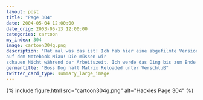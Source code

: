 ```yaml
---
layout: post
title: "Page 304"
date: 2004-05-04 12:00:00
date_orig: 2003-05-13 12:00:00
categories: cartoon
my_index: 304
image: cartoon304g.png
description: "Rat mal was das ist! Ich hab hier eine abgefilmte Version von Matrix Reloaded 
auf dem Notebook Miau! Die müssen wir
schauen Nicht während der Arbeitszeit. Ich werde das Ding bis zum Ende des Tages konfiszieren Hey Ich brauche einen Sichtschutz an diesem Fenster Preston Katrina Vittles Boss Dog Hackles"
germantitle: "Boss Dog hält Matrix Reloaded unter Verschluß"
twitter_card_type: summary_large_image
---
```


{% include figure.html src="cartoon304g.png" alt="Hackles Page 304"  %}
